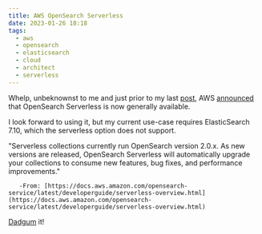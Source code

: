 ```yaml
---
title: AWS OpenSearch Serverless
date: 2023-01-26 18:18
tags:
  - aws
  - opensearch
  - elasticsearch
  - cloud
  - architect
  - serverless
---
```


Whelp, unbeknownst to me and just prior to my last [post](/rightsizing-elasticsearch/), AWS [announced](https://aws.amazon.com/blogs/big-data/amazon-opensearch-serverless-is-now-generally-available/) that OpenSearch Serverless is now generally available.

I look forward to using it, but my current use-case requires ElasticSearch 7.10, which the serverless option does not support.

"Serverless collections currently run OpenSearch version 2.0.x. As new versions are released, OpenSearch Serverless will automatically upgrade your collections to consume new features, bug fixes, and performance improvements."

       -From: [https://docs.aws.amazon.com/opensearch-service/latest/developerguide/serverless-overview.html](https://docs.aws.amazon.com/opensearch-service/latest/developerguide/serverless-overview.html)

[Dadgum](https://dictionary.cambridge.org/dictionary/english/dadgum) it!
